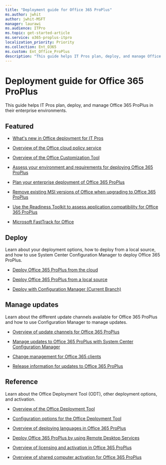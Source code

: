 ```yaml
---
title: "Deployment guide for Office 365 ProPlus"
ms.author: jwhit
author: jwhit-MSFT
manager: laurawi
ms.audience: ITPro
ms.topic: get-started-article
ms.service: o365-proplus-itpro
localization_priority: Priority
ms.collection: Ent_O365
ms.custom: Ent_Office_ProPlus
description: "This guide helps IT Pros plan, deploy, and manage Office 365 ProPlus in their enterprise environments."
---
```


# Deployment guide for Office 365 ProPlus

 This guide helps IT Pros plan, deploy, and manage Office 365 ProPlus in their enterprise environments.
  
## Featured

- [What's new in Office deployment for IT Pros](whats-new-office-it-pros.md)

- [Overview of the Office cloud policy service](office-cloud-policy-service.md)

- [Overview of the Office Customization Tool](overview-of-the-office-customization-tool-for-click-to-run.md) 

- [Assess your environment and requirements for deploying Office 365 ProPlus](assess-office-365-proplus.md)
 
- [Plan your enterprise deployment of Office 365 ProPlus](plan-office-365-proplus.md)

- [Remove existing MSI versions of Office when upgrading to Office 365 ProPlus](upgrade-from-msi-version.md)
  
- [Use the Readiness Toolkit to assess application compatibility for Office 365 ProPlus](use-the-readiness-toolkit-to-assess-application-compatibility-for-office-365-pro.md)
  
- [Microsoft FastTrack for Office](https://fasttrack.microsoft.com/office)
  
## Deploy

Learn about your deployment options, how to deploy from a local source, and how to use System Center Configuration Manager to deploy Office 365 ProPlus. 

- [Deploy Office 365 ProPlus from the cloud](deploy-office-365-proplus-from-the-cloud.md)

- [Deploy Office 365 ProPlus from a local source](deploy-office-365-proplus-from-a-local-source.md)

- [Deploy with Configuration Manager (Current Branch)](deploy-office-365-proplus-with-system-center-configuration-manager.md) 


## Manage updates

Learn about the different update channels available for Office 365 ProPlus and how to use Configuration Manager to manage updates. 


- [Overview of update channels for Office 365 ProPlus](overview-of-update-channels-for-office-365-proplus.md)

- [Manage updates to Office 365 ProPlus with System Center Configuration Manager](manage-updates-to-office-365-proplus-with-system-center-configuration-manager.md)

- [Change management for Office 365 clients](change-management-for-office-365-clients.md)

- [Release information for updates to Office 365 ProPlus](https://docs.microsoft.com/officeupdates/release-notes-office365-proplus)


## Reference

Learn about the Office Deployment Tool (ODT), other deployment options, and activation. 

- [Overview of the Office Deployment Tool](overview-of-the-office-2016-deployment-tool.md)

- [Configuration options for the Office Deployment Tool](configuration-options-for-the-office-2016-deployment-tool.md)

- [Overview of deploying languages in Office 365 ProPlus](overview-of-deploying-languages-in-office-365-proplus.md)

- [Deploy Office 365 ProPlus by using Remote Desktop Services](deploy-office-365-proplus-by-using-remote-desktop-services.md)

- [Overview of licensing and activation in Office 365 ProPlus](overview-of-licensing-and-activation-in-office-365-proplus.md)

- [Overview of shared computer activation for Office 365 ProPlus](overview-of-shared-computer-activation-for-office-365-proplus.md)
